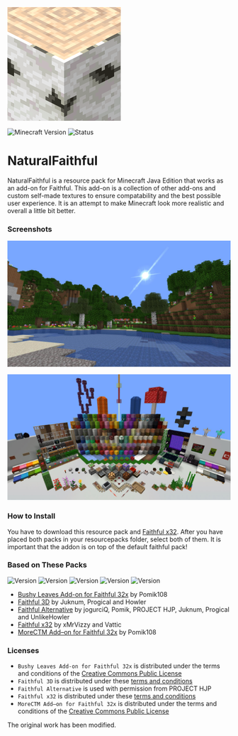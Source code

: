 ![Pack Icon](https://raw.githubusercontent.com/Domi04151309/NaturalFaithful/master/pack.png)

![Minecraft Version](https://img.shields.io/badge/Minecraft-1.15.2-success?style=flat-square)
![Status](https://img.shields.io/badge/Status-dev-important?style=flat-square)

# NaturalFaithful
NaturalFaithful is a resource pack for Minecraft Java Edition that works as an add-on for Faithful.
This add-on is a collection of other add-ons and custom self-made textures to ensure compatability and the best possible user experience.
It is an attempt to make Minecraft look more realistic and overall a little bit better.

### Screenshots
![Minecraft Screenshot](https://raw.githubusercontent.com/Domi04151309/NaturalFaithful/master/landscape.jpg)

![Minecraft Screenshot](https://raw.githubusercontent.com/Domi04151309/NaturalFaithful/master/preview.jpg)

### How to Install
You have to download this resource pack and [Faithful x32](https://faithful.team/downloads/).
After you have placed both packs in your resourcepacks folder, select both of them.
It is important that the addon is on top of the default faithful pack!

### Based on These Packs
![Version](https://img.shields.io/badge/Bushy%20Leaves%20Add--on%20for%20Faithful%2032x-1.15.1-success?style=flat-square)
![Version](https://img.shields.io/badge/Faithful%203D-1.15.2--v1-success?style=flat-square)
![Version](https://img.shields.io/badge/Faithful%20Alternative-1.15.2--v2.2-success?style=flat-square)
![Version](https://img.shields.io/badge/Faithful%20x32-1.15.2--r1-success?style=flat-square)
![Version](https://img.shields.io/badge/MoreCTM%20Add--on%20for%20Faithful%2032x-1.15.1-success?style=flat-square)

- [Bushy Leaves Add-on for Faithful 32x](https://www.curseforge.com/minecraft/texture-packs/bushy-leaves-add-on-for-faithful-32x) by Pomik108
- [Faithful 3D](https://www.curseforge.com/minecraft/texture-packs/faithful-3d) by Juknum, Progical and Howler
- [Faithful Alternative](https://www.planetminecraft.com/texture_pack/faithful-alternative-texture/) by jogurciQ, Pomik, PROJECT HJP, Juknum, Progical and UnlikeHowler
- [Faithful x32](https://faithful.team/) by xMrVizzy and Vattic
- [MoreCTM Add–on for Faithful 32x](https://www.curseforge.com/minecraft/texture-packs/morectm-addon-for-faithful-32x) by Pomik108

### Licenses
- `Bushy Leaves Add-on for Faithful 32x` is distributed under the terms and conditions of the [Creative Commons Public License](https://www.curseforge.com/project/358084/license)
- `Faithful 3D` is distributed under these [terms and conditions](https://github.com/Juknum/Faithful-3D#important-information)
- `Faithful Alternative` is used with permission from PROJECT HJP
- `Faithful x32` is distributed under these [terms and conditions](https://www.curseforge.com/minecraft/texture-packs/faithful-32x)
- `MoreCTM Add–on for Faithful 32x` is distributed under the terms and conditions of the [Creative Commons Public License](https://www.curseforge.com/project/356755/license)

The original work has been modified.
